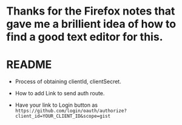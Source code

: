 # Thanks for the Firefox notes that gave me a brillient idea of how to find a good text editor for this.

# README

- Process of obtaining clientId, clientSecret.
- How to add Link to send auth route.

- Have your link to Login button as `https://github.com/login/oauth/authorize?client_id=YOUR_CLIENT_ID&scope=gist`
